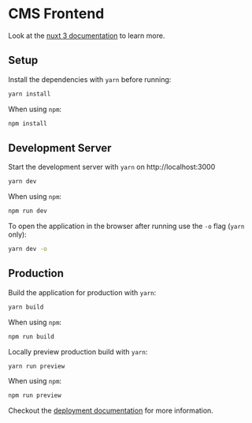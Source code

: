 # CMS Frontend
Look at the [nuxt 3 documentation](https://v3.nuxtjs.org) to learn more.

## Setup

Install the dependencies with `yarn` before running:

```bash
yarn install
```

When using `npm`:

```bash
npm install
```

## Development Server

Start the development server with `yarn` on http://localhost:3000

```bash
yarn dev
```

When using `npm`:

```bash
npm run dev
```

To open the application in the browser after running use the `-o` flag (`yarn` only):

```bash
yarn dev -o
```

## Production

Build the application for production with `yarn`:

```bash
yarn build
```

When using `npm`:

```bash
npm run build
```

Locally preview production build with `yarn`:

```bash
yarn run preview
```

When using `npm`:

```bash
npm run preview
```

Checkout the [deployment documentation](https://v3.nuxtjs.org/guide/deploy/presets) for more information.
